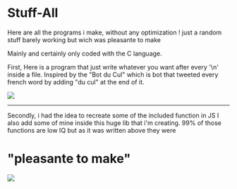 # Stuff-All
Here are all the programs i make, without any optimization ! just a random stuff barely working but wich was pleasante to make 

Mainly and certainly only coded with the C language.

First, Here is a program that just write whatever you want after every '\n' inside a file. 
Inspired by the "Bot du Cul" which is bot that tweeted every french word by adding "du cul" at the end of it. 

![](https://zupimages.net/up/21/05/okk8.png)

----------------------------------------------------------------------------------------------
Secondly, i had the idea to recreate some of the included function in JS
I also add some of mine inside this huge lib that i'm creating. 99% of those functions are low IQ but as it was written above they were

"pleasante to make"
==
![](https://zupimages.net/up/21/05/hug9.png)
